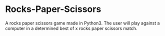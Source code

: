 # Rocks-Paper-Scissors
A rocks paper scissors game made in Python3. The user will play against a computer in a determined best of x rocks paper scissors match.

